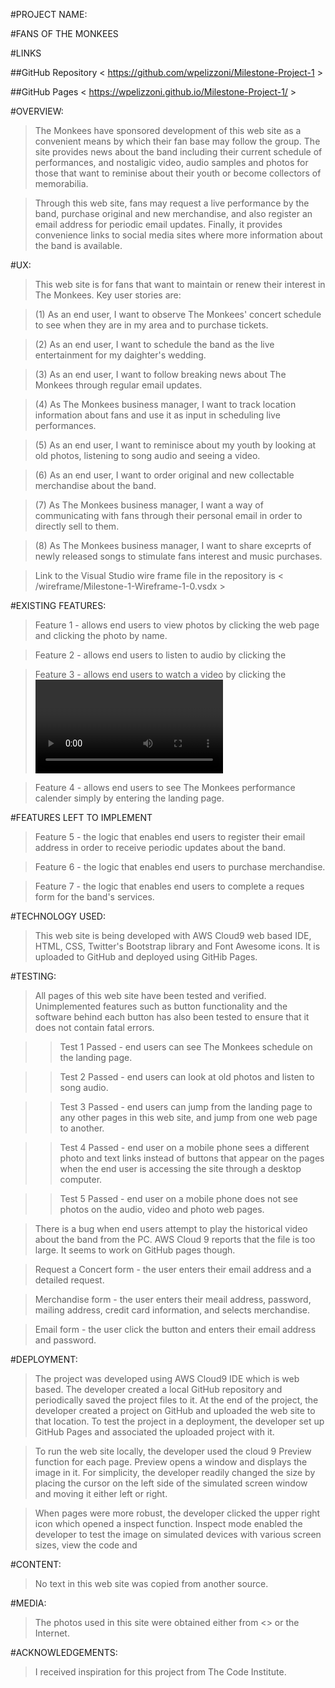     
#PROJECT NAME: 

#FANS OF THE MONKEES 

#LINKS

##GitHub Repository < https://github.com/wpelizzoni/Milestone-Project-1 >

##GitHub Pages <  https://wpelizzoni.github.io/Milestone-Project-1/ >

#OVERVIEW: 

>The Monkees have sponsored development of this web site as a convenient means 
by which their fan base may follow the group.  The site provides news about the
band including their current schedule of performances, and nostaligic video,
audio samples and photos for those that want to reminise about their youth 
or become collectors of memorabilia.

>Through this web site, fans may request a live performance by the band, purchase
original and new merchandise, and also register an email address for periodic
email updates.  Finally, it provides convenience links to social media sites
where more information about the band is available.

#UX: 

>This web site is for fans that want to maintain or renew their interest in
The Monkees.  Key user stories are:

>(1) As an end user, I want to observe The Monkees' concert schedule to see 
when they are in my area and to purchase tickets.

>(2) As an end user, I want to schedule the band as the live entertainment
for my daighter's wedding.

>(3) As an end user, I want to follow breaking news about The Monkees through 
regular email updates.

>(4) As The Monkees business manager, I want to track location information about 
fans and use it as input in scheduling live performances.

>(5) As an end user, I want to reminisce about my youth by looking at old photos,
listening to song audio and seeing a video.

>(6) As an end user, I want to order original and new collectable merchandise 
about the band.

>(7) As The Monkees business manager, I want a way of communicating with fans
through their personal email in order to directly sell to them.

>(8) As The Monkees business manager, I want to share exceprts of newly released
songs to stimulate fans interest and music purchases.

>Link to the Visual Studio wire frame file in the repository is 
< /wireframe/Milestone-1-Wireframe-1-0.vsdx > 

#EXISTING FEATURES:

>Feature 1 - allows end users to view photos by clicking the <Photos> web page
and clicking the photo by name.

>Feature 2 - allows end users to listen to audio by clicking the <Audio> web
page and clicking the audio by name.

>Feature 3 - allows end users to watch a video by clicking the <Video> web
page and clicking on the name of the video.

>Feature 4 - allows end users to see The Monkees performance calender simply
by entering the landing page.

#FEATURES LEFT TO IMPLEMENT

>Feature 5 - the logic that enables end users to register their email address
in order to receive periodic updates about the band.

>Feature 6 - the logic that enables end users to purchase merchandise.

>Feature 7 - the logic that enables end users to complete a reques form for 
the band's services.

#TECHNOLOGY USED:

>This web site is being developed with AWS Cloud9 web based IDE, HTML, CSS,
Twitter's Bootstrap library and Font Awesome icons.  It is uploaded to GitHub 
and deployed using GitHib Pages.   

#TESTING:

>All pages of this web site have been tested and verified.  Unimplemented 
features such as button functionality and the software behind each button
has also been tested to ensure that it does not contain fatal errors.

>>Test 1 Passed - end users can see The Monkees schedule on the landing page.

>>Test 2 Passed - end users can look at old photos and listen to song audio.  

>>Test 3 Passed - end users can jump from the landing page to any other pages
in this web site, and jump from one web page to another.

>>Test 4 Passed - end user on a mobile phone sees a different photo and text 
links instead of buttons that appear on the pages when the end user is
accessing the site through a desktop computer.

>>Test 5 Passed - end user on a mobile phone does not see photos on the
audio, video and photo web pages.

>There is a bug when end users attempt to play the historical video about the 
band from the PC.  AWS Cloud 9 reports that the file is too large.  It seems to 
work on GitHub pages though.

>Request a Concert form - the user enters their email address and a detailed
request.

>Merchandise form - the user enters their meail address, password, mailing
address, credit card information, and selects merchandise.

>Email form - the user click the <Email> button and enters their email
address and password.

#DEPLOYMENT:

>The project was developed using AWS Cloud9 IDE which is web based.  The 
developer created a local GitHub repository and periodically saved the
project files to it.  At the end of the project, the developer created
a project on GitHub and uploaded the web site to that location.  To test
the project in a deployment, the developer set up GitHub Pages and 
associated the uploaded project with it.

>To run the web site locally, the developer used the cloud 9 Preview function
for each page.  Preview opens a window and displays the image in it.  For 
simplicity, the developer readily changed the size by placing the cursor on
the left side of the simulated screen window and moving it either left or
right.

>When pages were more robust, the developer clicked the upper right icon
which opened a inspect function.  Inspect mode enabled the developer to
test the image on simulated devices with various screen sizes, view the
code and 

#CONTENT:

>No text in this web site was copied from another source.

#MEDIA:

>The photos used in this site were obtained either from <> or the Internet.

#ACKNOWLEDGEMENTS:

>I received inspiration for this project from The Code Institute.

